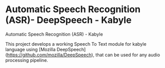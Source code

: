 # Automatic Speech Recognition (ASR)- DeepSpeech - Kabyle
Automatic Speech Recognition (ASR) - Kabyle

This project develops a working Speech To Text module for kabyle language using [Mozilla DeepSpeech] (https://github.com/mozilla/DeepSpeech), that can be used for any audio processing pipeline. 